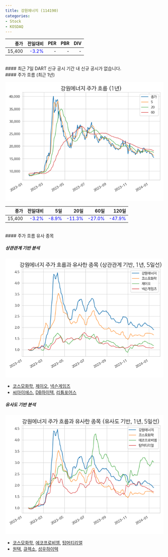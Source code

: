 ```yaml
---
title: 강원에너지 (114190)
categories:
- Stock
- KOSDAQ
---
```


|**종가**|**전일대비**|**PER**|**PBR**|**DIV**|
|---:|-------:|--:|--:|--:|
|15,400|<span style="color: blue">-3.2%</span>|-|-|-|

<!-- more -->

<br>
#### 최근 7일 DART 신규 공시
기간 내 신규 공시가 없습니다.

<br>
#### 주가 흐름 (최근 1년)

![114190](/assets/images/stock/114190.png)

|**종가**|**전일대비**|**5일**|**20일**|**60일**|**120일**|
|---:|-------:|--:|---:|---:|----:|
|15,400|<span style="color: blue">-3.2%</span>|<span style="color: blue">-8.9%</span>|<span style="color: blue">-11.3%</span>|<span style="color: blue">-27.0%</span>|<span style="color: blue">-47.9%</span>|

<br>
#### 주가 흐름 유사 종목

##### 상관관계 기반 분석

![114190](/assets/images/stock/114190_corr.png)
- [코스모화학](/005420/), [제이오](/418550/), [넥슨게임즈](/225570/)
- [씨아이에스](/222080/), [DB하이텍](/000990/), [리튬포어스](/073570/)

##### 유사도 기반 분석

![114190](/assets/images/stock/114190_sim.png)
- [코스모화학](/005420/), [에코프로비엠](/247540/), [탑머티리얼](/360070/)
- [원텍](/336570/), [큐렉소](/060280/), [성우하이텍](/015750/)